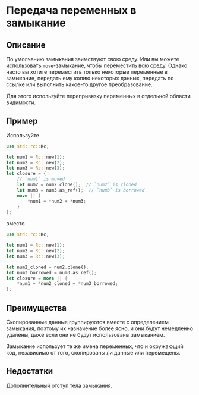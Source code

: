 # Передача переменных в замыкание

## Описание

По умолчанию замыкания заимствуют свою среду. Или вы можете использовать
`move`-замыкание, чтобы переместить всю среду. Однако часто вы хотите переместить только
некоторые переменные в замыкание, передать ему копию некоторых данных, передать по ссылке или
выполнить какое-то другое преобразование.

Для этого используйте перепривязку переменных в отдельной области видимости.

## Пример

Используйте

```rust
use std::rc::Rc;

let num1 = Rc::new(1);
let num2 = Rc::new(2);
let num3 = Rc::new(3);
let closure = {
    // `num1` is moved
    let num2 = num2.clone();  // `num2` is cloned
    let num3 = num3.as_ref();  // `num3` is borrowed
    move || {
        *num1 + *num2 + *num3;
    }
};
```

вместо

```rust
use std::rc::Rc;

let num1 = Rc::new(1);
let num2 = Rc::new(2);
let num3 = Rc::new(3);

let num2_cloned = num2.clone();
let num3_borrowed = num3.as_ref();
let closure = move || {
    *num1 + *num2_cloned + *num3_borrowed;
};
```

## Преимущества

Скопированные данные группируются вместе с определением замыкания, поэтому их назначение более ясно,
и они будут немедленно удалены, даже если они не будут использованы замыканием.

Замыкание использует те же имена переменных, что и окружающий код, независимо от того, скопированы ли данные или
перемещены.

## Недостатки

Дополнительный отступ тела замыкания.
